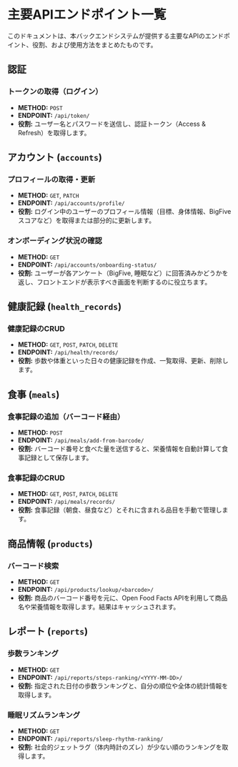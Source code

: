 # 主要APIエンドポイント一覧

このドキュメントは、本バックエンドシステムが提供する主要なAPIのエンドポイント、役割、および使用方法をまとめたものです。

## 認証

### トークンの取得（ログイン）
* **METHOD:** `POST`
* **ENDPOINT:** `/api/token/`
* **役割:** ユーザー名とパスワードを送信し、認証トークン（Access & Refresh）を取得します。

## アカウント (`accounts`)

### プロフィールの取得・更新
* **METHOD:** `GET`, `PATCH`
* **ENDPOINT:** `/api/accounts/profile/`
* **役割:** ログイン中のユーザーのプロフィール情報（目標、身体情報、BigFiveスコアなど）を取得または部分的に更新します。

### オンボーディング状況の確認
* **METHOD:** `GET`
* **ENDPOINT:** `/api/accounts/onboarding-status/`
* **役割:** ユーザーが各アンケート（BigFive, 睡眠など）に回答済みかどうかを返し、フロントエンドが表示すべき画面を判断するのに役立ちます。

## 健康記録 (`health_records`)

### 健康記録のCRUD
* **METHOD:** `GET`, `POST`, `PATCH`, `DELETE`
* **ENDPOINT:** `/api/health/records/`
* **役割:** 歩数や体重といった日々の健康記録を作成、一覧取得、更新、削除します。

## 食事 (`meals`)

### 食事記録の追加（バーコード経由）
* **METHOD:** `POST`
* **ENDPOINT:** `/api/meals/add-from-barcode/`
* **役割:** バーコード番号と食べた量を送信すると、栄養情報を自動計算して食事記録として保存します。

### 食事記録のCRUD
* **METHOD:** `GET`, `POST`, `PATCH`, `DELETE`
* **ENDPOINT:** `/api/meals/records/`
* **役割:** 食事記録（朝食、昼食など）とそれに含まれる品目を手動で管理します。

## 商品情報 (`products`)

### バーコード検索
* **METHOD:** `GET`
* **ENDPOINT:** `/api/products/lookup/<barcode>/`
* **役割:** 商品のバーコード番号を元に、Open Food Facts APIを利用して商品名や栄養情報を取得します。結果はキャッシュされます。

## レポート (`reports`)

### 歩数ランキング
* **METHOD:** `GET`
* **ENDPOINT:** `/api/reports/steps-ranking/<YYYY-MM-DD>/`
* **役割:** 指定された日付の歩数ランキングと、自分の順位や全体の統計情報を取得します。

### 睡眠リズムランキング
* **METHOD:** `GET`
* **ENDPOINT:** `/api/reports/sleep-rhythm-ranking/`
* **役割:** 社会的ジェットラグ（体内時計のズレ）が少ない順のランキングを取得します。
